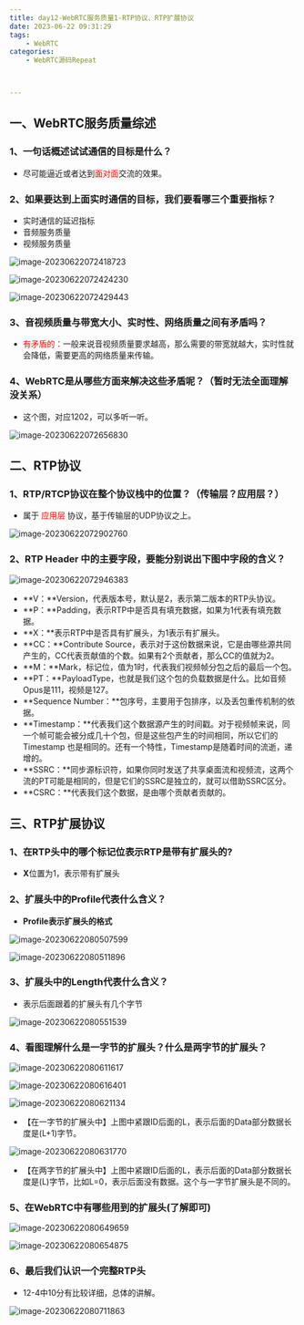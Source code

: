 ```yaml
---
title: day12-WebRTC服务质量1-RTP协议、RTP扩展协议
date: 2023-06-22 09:31:29
tags: 
	- WebRTC
categories: 
	- WebRTC源码Repeat



---
```




## 一、WebRTC服务质量综述

### 1、一句话概述试试通信的目标是什么？

- 尽可能逼近或者达到<font color="red">面对面</font>交流的效果。



### 2、如果要达到上面实时通信的目标，我们要看哪三个重要指标？

- 实时通信的延迟指标
- 音频服务质量
- 视频服务质量



![image-20230622072418723](day12-WebRTC服务质量1-RTP协议/image-20230622072418723.png)

![image-20230622072424230](day12-WebRTC服务质量1-RTP协议/image-20230622072424230.png)

![image-20230622072429443](day12-WebRTC服务质量1-RTP协议/image-20230622072429443.png)

### 3、音视频质量与带宽大小、实时性、网络质量之间有矛盾吗？

- <font color="red">有矛盾的：</font>一般来说音视频质量要求越高，那么需要的带宽就越大，实时性就会降低，需要更高的网络质量来传输。



### 4、WebRTC是从哪些方面来解决这些矛盾呢？（暂时无法全面理解没关系）

- 这个图，对应1202，可以多听一听。

![image-20230622072656830](day12-WebRTC服务质量1-RTP协议/image-20230622072656830.png)



## 二、RTP协议

### 1、RTP/RTCP协议在整个协议栈中的位置？（传输层？应用层？）

- 属于 <font color="red">应用层</font> 协议，基于传输层的UDP协议之上。

![image-20230622072902760](day12-WebRTC服务质量1-RTP协议/image-20230622072902760.png)

### 2、RTP Header 中的主要字段，要能分别说出下图中字段的含义？



![image-20230622072946383](day12-WebRTC服务质量1-RTP协议/image-20230622072946383.png)

- **V：**Version，代表版本号，默认是2，表示第二版本的RTP头协议。
- **P：**Padding，表示RTP中是否具有填充数据，如果为1代表有填充数据。
- **X：**表示RTP中是否具有扩展头，为1表示有扩展头。
- **CC：**Contribute Source，表示对于这份数据来说，它是由哪些源共同产生的，CC代表贡献值的个数。如果有2个贡献者，那么CC的值就为2。
- **M：**Mark，标记位，值为1时，代表我们视频帧分包之后的最后一个包。
- **PT：**PayloadType，也就是我们这个包的负载数据是什么。比如音频Opus是111，视频是127。
- **Sequence Number：**包序号，主要用于包排序，以及丢包重传机制的依据。
- **Timestamp：**代表我们这个数据源产生的时间戳。对于视频帧来说，同一个帧可能会被分成几十个包，但是这些包产生的时间相同，所以它们的 Timestamp 也是相同的。还有一个特性，Timestamp是随着时间的流逝，递增的。
- **SSRC：**同步源标识符，如果你同时发送了共享桌面流和视频流，这两个流的PT可能是相同的，但是它们的SSRC是独立的，就可以借助SSRC区分。
- **CSRC：**代表我们这个数据，是由哪个贡献者贡献的。



## 三、RTP扩展协议

### 1、在RTP头中的哪个标记位表示RTP是带有扩展头的?

- **X**位置为1，表示带有扩展头



### 2、扩展头中的Profile代表什么含义？

- **Profile表示扩展头的格式**

![image-20230622080507599](day12-WebRTC服务质量1-RTP协议/image-20230622080507599.png)

![image-20230622080511896](day12-WebRTC服务质量1-RTP协议/image-20230622080511896.png)



### 3、扩展头中的Length代表什么含义？

- 表示后面跟着的扩展头有几个字节

![image-20230622080551539](day12-WebRTC服务质量1-RTP协议/image-20230622080551539.png)

### 4、看图理解什么是一字节的扩展头？什么是两字节的扩展头？

![image-20230622080611617](day12-WebRTC服务质量1-RTP协议/image-20230622080611617.png)

![image-20230622080616401](day12-WebRTC服务质量1-RTP协议/image-20230622080616401.png)

![image-20230622080621134](day12-WebRTC服务质量1-RTP协议/image-20230622080621134.png)

- 【在一字节的扩展头中】上图中紧跟ID后面的L，表示后面的Data部分数据长度是(L+1)字节。

![image-20230622080631770](day12-WebRTC服务质量1-RTP协议/image-20230622080631770.png)

- 【在两字节的扩展头中】上图中紧跟ID后面的L，表示后面的Data部分数据长度是(L)字节，比如L=0，表示后面没有数据。这个与一字节扩展头是不同的。

### 5、在WebRTC中有哪些用到的扩展头(了解即可)

![image-20230622080649659](day12-WebRTC服务质量1-RTP协议/image-20230622080649659.png)

![image-20230622080654875](day12-WebRTC服务质量1-RTP协议/image-20230622080654875.png)

### 6、最后我们认识一个完整RTP头

- 12-4中10分有比较详细，总体的讲解。

![image-20230622080711863](day12-WebRTC服务质量1-RTP协议/image-20230622080711863.png)

